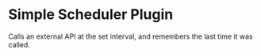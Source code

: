 # Simple Scheduler Plugin

Calls an external API at the set interval, and remembers the last time it was called.
